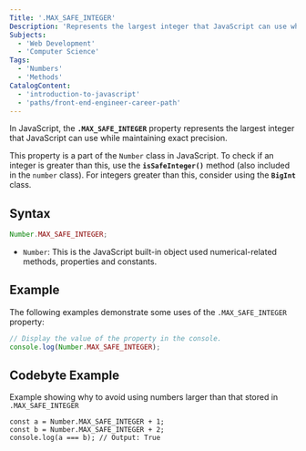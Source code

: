 ```yaml
---
Title: '.MAX_SAFE_INTEGER'
Description: 'Represents the largest integer that JavaScript can use while maintaining exact precision.'
Subjects:
  - 'Web Development'
  - 'Computer Science'
Tags:
  - 'Numbers'
  - 'Methods'
CatalogContent:
  - 'introduction-to-javascript'
  - 'paths/front-end-engineer-career-path'
---
```


In JavaScript, the **`.MAX_SAFE_INTEGER`** property represents the largest integer that JavaScript can use while maintaining exact precision.

This property is a part of the `Number` class in JavaScript. To check if an integer is greater than this, use the **`isSafeInteger()`** method (also included in the `number` class). For integers greater than this, consider using the **`BigInt`** class.

## Syntax

```js
Number.MAX_SAFE_INTEGER;
```

- `Number`: This is the JavaScript built-in object used numerical-related methods, properties and constants.

## Example

The following examples demonstrate some uses of the `.MAX_SAFE_INTEGER` property:

```js
// Display the value of the property in the console.
console.log(Number.MAX_SAFE_INTEGER);
```

## Codebyte Example

Example showing why to avoid using numbers larger than that stored in `.MAX_SAFE_INTEGER`

```codebyte/js
const a = Number.MAX_SAFE_INTEGER + 1;
const b = Number.MAX_SAFE_INTEGER + 2;
console.log(a === b); // Output: True
```
